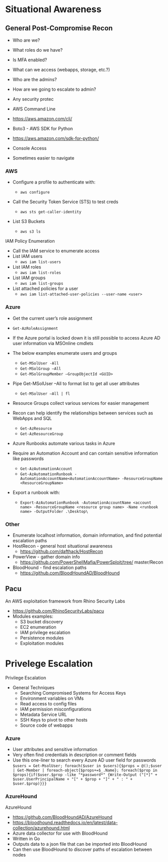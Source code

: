 # Situational Awareness

## General Post-Compromise Recon

- Who are we?
- What roles do we have?
- Is MFA enabled?
- What can we access (webapps,
  storage, etc.?)
- Who are the admins?
- How are we going to escalate to admin?
- Any security protec

- AWS Command Line
- https://aws.amazon.com/cli/
- Boto3 - AWS SDK for Python
- https://aws.amazon.com/sdk-for-python/
- Console Access
- Sometimes easier to navigate

### AWS

- Configure a profile to authenticate with:

  - `aws configure`

- Call the Security Token Service (STS) to test creds

  - `aws sts get-caller-identity`

- List S3 Buckets
  - `aws s3 ls`

IAM Policy Enumeration

- Call the IAM service to enumerate access
- List IAM users
  - `aws iam list-users`
- List IAM roles
  - `aws iam list-roles`
- List IAM groups
  - `aws iam list-groups`
- List attached policies for a user
  - `aws iam list-attached-user-policies --user-name <user>`

### Azure

- Get the current user’s role assignment
- `Get-AzRoleAssignment`

- If the Azure portal is locked down it is still possible to access Azure AD user information via MSOnline cmdlets
- The below examples enumerate users and groups

  - `Get-MSolUser -All`
  - `Get-MSolGroup –All`
  - `Get-MSolGroupMember –GroupObjectId <GUID>`

- Pipe Get-MSolUser –All to format list to get all user attributes

  - `Get-MSolUser –All | fl`

- Resource Groups collect various services for easier management
- Recon can help identify the relationships between services such as WebApps and SQL

  - `Get-AzResource`
  - `Get-AzResourceGroup`

- Azure Runbooks automate various tasks in Azure
- Require an Automation Account and can contain sensitive information like passwords
  - `Get-AzAutomationAccount`
  - `Get-AzAutomationRunbook -AutomationAccountName<AutomationAccountName> -ResourceGroupName <ResourceGroupName>`
- Export a runbook with:
  - `Export-AzAutomationRunbook -AutomationAccountName <account name> -ResourceGroupName <resource group name> -Name <runbook name> -OutputFolder .\Desktop\`

### Other

- Enumerate localhost information, domain information, and find potential escalation paths
- HostRecon - general host situational awareness
  - https://github.com/dafthack/HostRecon
- PowerView - gather domain info
  - https://github.com/PowerShellMafia/PowerSploit/tree/ master/Recon
- BloodHound - find escalation paths
  - https://github.com/BloodHoundAD/BloodHound

## Pacu

An AWS exploitation framework from Rhino Security Labs

- https://github.com/RhinoSecurityLabs/pacu
- Modules examples:
  - S3 bucket discovery
  - EC2 enumeration
  - IAM privilege escalation
  - Persistence modules
  - Exploitation modules

# Privelege Escalation

Privilege Escalation

- General Techniques
  - Searching Compromised Systems for Access Keys
  - Environment variables on VMs
  - Read access to config files
  - IAM permission misconfigurations
  - Metadata Service URL
  - SSH Keys to pivot to other hosts
  - Source code of webapps

### Azure

- User attributes and sensitive information
- Very often find credentials in description or comment fields
- Use this one-liner to search every Azure AD user field for passwords
  `$users = Get-MsolUser; foreach($user in $users){$props = @();$user | Get-Member | foreach-object{$props+=$_.Name}; foreach($prop in $props){if($user.$prop -like "*password*" {Write-Output ("[*]" + $user.UserPrincipalName + "[" + $prop + "]" + " : " + $user.$prop)}}}`

### AzureHound

AzureHound

- https://github.com/BloodHoundAD/AzureHound
- https://bloodhound.readthedocs.io/en/latest/data-collection/azurehound.html
- Azure data collector for use with BloodHound
- Written in Go
- Outputs data to a json file that can be imported into
  BloodHound
- Can then use BloodHound to discover paths of escalation between nodes
